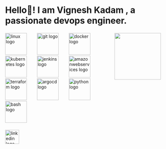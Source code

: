 <h1 align="left">Hello👋! I am  Vignesh Kadam , a passionate devops engineer.</h1>

###

<img align="right" height="150" src="https://i.imgflip.com/65efzo.gif"  />

###

<div align="left">
  <img src="https://cdn.jsdelivr.net/gh/devicons/devicon/icons/linux/linux-original.svg" height="70" alt="linux logo"  />
  <img width="25" />
  <img src="https://cdn.jsdelivr.net/gh/devicons/devicon/icons/git/git-original.svg" height="70" alt="git logo"  />
  <img width="25" />
  <img src="https://cdn.jsdelivr.net/gh/devicons/devicon/icons/docker/docker-original.svg" height="70" alt="docker logo"  />
  <img width="25" />
  <img src="https://cdn.jsdelivr.net/gh/devicons/devicon/icons/kubernetes/kubernetes-plain.svg" height="70" alt="kubernetes logo"  />
  <img width="25" />
  <img src="https://cdn.jsdelivr.net/gh/devicons/devicon/icons/jenkins/jenkins-original.svg" height="70" alt="jenkins logo"  />
  <img width="25" />
  <img src="https://cdn.jsdelivr.net/gh/devicons/devicon/icons/amazonwebservices/amazonwebservices-plain-wordmark.svg" height="70" alt="amazonwebservices logo"  />
  <img width="25" />
  <img src="https://cdn.jsdelivr.net/gh/devicons/devicon/icons/terraform/terraform-original.svg" height="70" alt="terraform logo"  />
  <img width="25" />
  <img src="https://cdn.jsdelivr.net/gh/devicons/devicon/icons/argocd/argocd-original.svg" height="70" alt="argocd logo"  />
  <img width="25" />
  <img src="https://cdn.jsdelivr.net/gh/devicons/devicon/icons/python/python-original.svg" height="70" alt="python logo"  />
  <img width="25" />
  <img src="https://cdn.jsdelivr.net/gh/devicons/devicon/icons/bash/bash-original.svg" height="70" alt="bash logo"  />
</div>

###

<div align="left">
  <a href="https://www.linkedin.com/in/vigneshkadam/" target="_blank">
    <img src="https://img.shields.io/static/v1?message=LinkedIn&logo=linkedin&label=&color=0077B5&logoColor=white&labelColor=&style=for-the-badge" height="45" alt="linkedin logo"  />
  </a>
</div>

###
